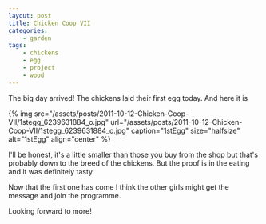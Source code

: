 ```yaml
---
layout: post
title: Chicken Coop VII
categories:
    - garden
tags:
    - chickens
    - egg
    - project
    - wood
---
```


The big day arrived! The chickens laid their first egg today. And here it is

{% img src="/assets/posts/2011-10-12-Chicken-Coop-VII/1stegg_6239631884_o.jpg" url="/assets/posts/2011-10-12-Chicken-Coop-VII/1stegg_6239631884_o.jpg" caption="1stEgg" size="halfsize" alt="1stEgg" align="center" %}

I'll be honest, it's a little smaller than those you buy from the shop but that's probably down to the breed of the chickens. But the proof is in the eating and it was definitely tasty.

Now that the first one has come I think the other girls might get the message and join the programme.

Looking forward to more!